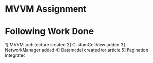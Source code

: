 # MVVM Assignment


 # Following Work Done
 
1] MVVM architecture created
2] CustomCellView added
3] NetworkManager added
4] Datamodel created for article
5] Pagination integrated
